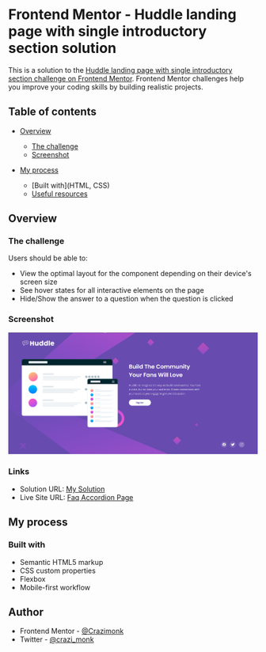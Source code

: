 # Frontend Mentor - Huddle landing page with single introductory section solution

This is a solution to the [Huddle landing page with single introductory section challenge on Frontend Mentor](https://www.frontendmentor.io/challenges/huddle-landing-page-with-a-single-introductory-section-B_2Wvxgi0). Frontend Mentor challenges help you improve your coding skills by building realistic projects.

## Table of contents

- [Overview](#overview)

  - [The challenge](https://www.frontendmentor.io/challenges/huddle-landing-page-with-a-single-introductory-section-B_2Wvxgi0)
  - [Screenshot](https://snipboard.io/Cjh5Dv.jpg)

- [My process](#my-process)

  - [Built with](HTML, CSS)
  - [Useful resources](https://getbootstrap.com/docs/5.0/components/accordion/)

## Overview

### The challenge

Users should be able to:

- View the optimal layout for the component depending on their device's screen size
- See hover states for all interactive elements on the page
- Hide/Show the answer to a question when the question is clicked

### Screenshot

![](./images/My%20design.png)

### Links

- Solution URL: [My Solution](https://www.frontendmentor.io/solutions/huddle-landing-page-simple-html-and-css-rJqP-fWI9)
- Live Site URL: [Faq Accordion Page](https://monks-huddle-page.netlify.app/)

## My process

### Built with

- Semantic HTML5 markup
- CSS custom properties
- Flexbox
- Mobile-first workflow

## Author

- Frontend Mentor - [@Crazimonk](https://www.frontendmentor.io/profile/Crazimonk)
- Twitter - [@crazi_monk](https://www.twitter.com/https://twitter.com/crazi_monk)
